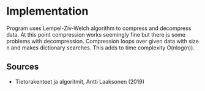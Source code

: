 # Implementation
Program uses Lempel-Ziv-Welch algorithm to compress and decompress data. At this point compression works seemingly fine but there is some problems with decompression. Compression loops over given data with size n and makes dictionary searches. This adds to time complexity O(nlog(n)).

## Sources
- Tietorakenteet ja algoritmit, Antti Laaksonen (2019)